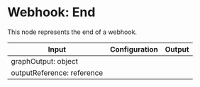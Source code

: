 # Webhook: End

This node represents the end of a webhook.

| Input                      | Configuration   | Output   |
| -------------------------  | --------------  | -------- |
| graphOutput: object        |                 |          |
| outputReference: reference |                 |          |

